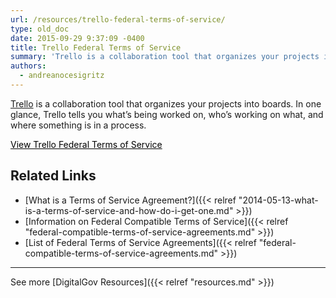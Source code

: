 ```yaml
---
url: /resources/trello-federal-terms-of-service/
type: old_doc
date: 2015-09-29 9:37:09 -0400
title: Trello Federal Terms of Service
summary: 'Trello is a collaboration tool that organizes your projects into boards. In one glance, Trello tells you what&#8217;s being worked on, who&#8217;s working on what, and where something is in a process. View Trello Federal Terms of Service Related Links What is a Terms of Service Agreement? Information on Federal Compatible Terms of Service List'
authors:
  - andreanocesigritz
---
```


[Trello](https://trello.com/) is a collaboration tool that organizes your projects into boards. In one glance, Trello tells you what&#8217;s being worked on, who&#8217;s working on what, and where something is in a process.

<a class="button" style="color: #000000" href="https://trello.com/amendment-to-trello-terms-of-service-applicable-to-government-users">View Trello Federal Terms of Service</a>

## Related Links

  * [What is a Terms of Service Agreement?]({{< relref "2014-05-13-what-is-a-terms-of-service-and-how-do-i-get-one.md" >}})
  * [Information on Federal Compatible Terms of Service]({{< relref "federal-compatible-terms-of-service-agreements.md" >}})
  * [List of Federal Terms of Service Agreements]({{< relref "federal-compatible-terms-of-service-agreements.md" >}})

 

* * *

 

See more [DigitalGov Resources]({{< relref "resources.md" >}})

 